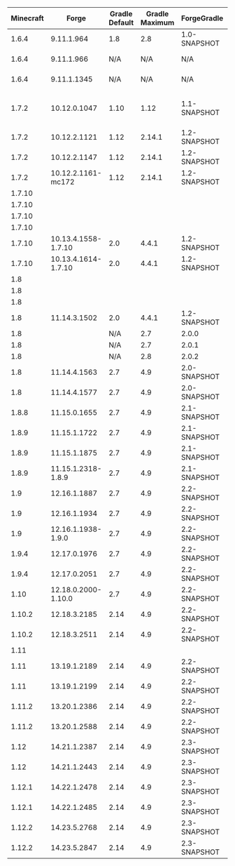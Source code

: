 | Minecraft |        Forge        | Gradle Default | Gradle Maximum | ForgeGradle  | Mappings Default  | Mappings Maximum  | MCP  | Java Minimum | Java Maximum |  Promotion  | Notes |
| --------- | ------------------- | -------------- | -------------- | ------------ | ----------------- | ----------------- | ---- | ------------ | ------------ | ----------- | ----- |
| 1.6.4     | 9.11.1.964          | 1.8            | 2.8            | 1.0-SNAPSHOT | N/A               | N/A               | 8.11 | 6            | 8            |             | Requires Java 7 to setupDecompWorkspace |
| 1.6.4     | 9.11.1.966          | N/A            | N/A            | N/A          | N/A               | N/A               | 8.11 | 6            | 8            |             | Use Scala 1.10.2, Patch Failures |
| 1.6.4     | 9.11.1.1345         | N/A            | N/A            | N/A          | N/A               | N/A               | 8.11 | 6            | 8            | LB/RB       | Use Scala 1.10.2, Patch Failures |
| 1.7.2     | 10.12.0.1047        | 1.10           | 1.12           | 1.1-SNAPSHOT | N/A               | N/A               | 9.03 | 6            | 8            |             | Requires Java 7 to setupDecompWorkspace, Last 1.7.2 version for FG1.1 |
| 1.7.2     | 10.12.2.1121        | 1.12           | 2.14.1         | 1.2-SNAPSHOT | N/A               | N/A               | 9.03 | 6            | 8            | RB          |       |
| 1.7.2     | 10.12.2.1147        | 1.12           | 2.14.1         | 1.2-SNAPSHOT | N/A               | N/A               | 9.03 | 6            | 8            | LB          |       |
| 1.7.2     | 10.12.2.1161-mc172  | 1.12           | 2.14.1         | 1.2-SNAPSHOT | N/A               | N/A               | 9.03 | 6            | 8            |             | Newer than LB |
| 1.7.10    |                     |                |                |              |                   | stable_8          | 9.08 | 6            | 8            | Mappings    |       |
| 1.7.10    |                     |                |                |              |                   | stable_9          | 9.08 | 6            | 8            | Mappings    |       |
| 1.7.10    |                     |                |                |              |                   | stable_10         | 9.08 | 6            | 8            | Mappings    |       |
| 1.7.10    |                     |                |                |              |                   | stable_11         | 9.08 | 6            | 8            | Mappings    |       |
| 1.7.10    | 10.13.4.1558-1.7.10 | 2.0            | 4.4.1          | 1.2-SNAPSHOT | Unspecified       | stable_12         | 9.08 | 6            | 8            | RB          |       |
| 1.7.10    | 10.13.4.1614-1.7.10 | 2.0            | 4.4.1          | 1.2-SNAPSHOT | Unspecified       | stable_12         | 9.08 | 6            | 8            | LB          |       |
| 1.8       |                     |                |                |              |                   | stable_15         | 9.10 | 6            | 8            | Mappings    |       |
| 1.8       |                     |                |                |              |                   | stable_16         | 9.10 | 6            | 8            | Mappings    |       |
| 1.8       |                     |                |                |              |                   | stable_17         | 9.10 | 6            | 8            | Mappings    |       |
| 1.8       | 11.14.3.1502        | 2.0            | 4.4.1          | 1.2-SNAPSHOT | snapshot_20141130 | stable_18         | 9.10 | 6            | 8            |             | Last 1.8 version for FG1.2 & Seperate FML |
| 1.8       |                     | N/A            | 2.7            | 2.0.0        |                   |                   | 9.10 | 6            | 8            | ForgeGradle |       |
| 1.8       |                     | N/A            | 2.7            | 2.0.1        |                   |                   | 9.10 | 6            | 8            | ForgeGradle |       |
| 1.8       |                     | N/A            | 2.8            | 2.0.2        |                   |                   | 9.10 | 6            | 8            | ForgeGradle |       |
| 1.8       | 11.14.4.1563        | 2.7            | 4.9            | 2.0-SNAPSHOT | snapshot_20141130 | stable_18         | 9.10 | 6            | 8            | RB          |       |
| 1.8       | 11.14.4.1577        | 2.7            | 4.9            | 2.0-SNAPSHOT | snapshot_20141130 | stable_18         | 9.10 | 6            | 8            | LB          |       |
| 1.8.8     | 11.15.0.1655        | 2.7            | 4.9            | 2.1-SNAPSHOT | snapshot_20151122 | stable_20         | 9.18 | 6            | 8            | LB          | No 1.8.8 RB |
| 1.8.9     | 11.15.1.1722        | 2.7            | 4.9            | 2.1-SNAPSHOT | stable_20         | stable_22         | 9.19 | 6            | 8            | RB          |       |
| 1.8.9     | 11.15.1.1875        | 2.7            | 4.9            | 2.1-SNAPSHOT | stable_20         | stable_22         | 9.19 | 6            | 8            |             |       |
| 1.8.9     | 11.15.1.2318-1.8.9  | 2.7            | 4.9            | 2.1-SNAPSHOT | stable_20         | stable_22         | 9.19 | 6            | 8            | LB          |       |
| 1.9       | 12.16.1.1887        | 2.7            | 4.9            | 2.2-SNAPSHOT | snapshot_20160312 | stable_24         | 9.24 | 6            | 8            | RB          |       |
| 1.9       | 12.16.1.1934        | 2.7            | 4.9            | 2.2-SNAPSHOT | snapshot_20160312 | stable_24         | 9.24 | 6            | 8            |             |       |
| 1.9       | 12.16.1.1938-1.9.0  | 2.7            | 4.9            | 2.2-SNAPSHOT | snapshot_20160312 | stable_24         | 9.24 | 6            | 8            |             | No 1.9 LB |
| 1.9.4     | 12.17.0.1976        | 2.7            | 4.9            | 2.2-SNAPSHOT | snapshot_20160518 | stable_26         | 9.28 | 6            | 8            | RB          |       |
| 1.9.4     | 12.17.0.2051        | 2.7            | 4.9            | 2.2-SNAPSHOT | snapshot_20160518 | stable_26         | 9.28 | 6            | 8            | LB          |       |
| 1.10      | 12.18.0.2000-1.10.0 | 2.7            | 4.9            | 2.2-SNAPSHOT | snapshot_20160518 | stable_26         | 9.31 | 6            | 8            | LB          | No 1.10 RB |
| 1.10.2    | 12.18.3.2185        | 2.14           | 4.9            | 2.2-SNAPSHOT | snapshot_20161111 | stable_29         | 9.31 | 6            | 8            | RB          |       |
| 1.10.2    | 12.18.3.2511        | 2.14           | 4.9            | 2.2-SNAPSHOT | snapshot_20161111 | stable_29         | 9.31 | 6            | 8            | LB          |       |
| 1.11      |                     |                |                |              |                   | stable_31         | 9.35 | 6            | 8            | Mappings    |       |
| 1.11      | 13.19.1.2189        | 2.14           | 4.9            | 2.2-SNAPSHOT | snapshot_20161111 | stable_32         | 9.35 | 6            | 8            | RB          |       |
| 1.11      | 13.19.1.2199        | 2.14           | 4.9            | 2.2-SNAPSHOT | snapshot_20161220 | stable_32         | 9.35 | 6            | 8            | LB          |       |
| 1.11.2    | 13.20.1.2386        | 2.14           | 4.9            | 2.2-SNAPSHOT | snapshot_20161220 | stable_32         | 9.37 | 6            | 8            | RB          |       |
| 1.11.2    | 13.20.1.2588        | 2.14           | 4.9            | 2.2-SNAPSHOT | snapshot_20161220 | stable_32         | 9.37 | 6            | 8            | LB          |       |
| 1.12      | 14.21.1.2387        | 2.14           | 4.9            | 2.3-SNAPSHOT | snapshot_20170624 | stable_39         | 9.40 | 6            | 8            | RB          |       |
| 1.12      | 14.21.1.2443        | 2.14           | 4.9            | 2.3-SNAPSHOT | snapshot_20170624 | stable_39         | 9.40 | 6            | 8            | LB          |       |
| 1.12.1    | 14.22.1.2478        | 2.14           | 4.9            | 2.3-SNAPSHOT | snapshot_20170624 | stable_39         | 9.41 | 6            | 8            | RB          |       |
| 1.12.1    | 14.22.1.2485        | 2.14           | 4.9            | 2.3-SNAPSHOT | snapshot_20170624 | stable_39         | 9.41 | 6            | 8            | LB          |       |
| 1.12.2    | 14.23.5.2768        | 2.14           | 4.9            | 2.3-SNAPSHOT | snapshot_20171003 | stable_39         | 9.42 | 6            | 8            | RB          |       |
| 1.12.2    | 14.23.5.2847        | 2.14           | 4.9            | 2.3-SNAPSHOT | snapshot_20171003 | stable_39         | 9.42 | 6            | 8            | LB          |       |
